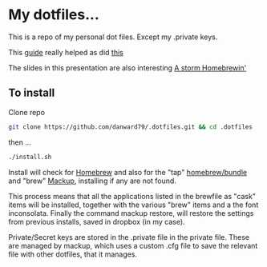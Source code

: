 # My dotfiles...

This is a repo of my personal dot files. Except my .private keys.

This [guide](https://dotfiles.github.io) really helped as did [this](https://medium.com/@webprolific/getting-started-with-dotfiles-43c3602fd789#.qmgph96y5)

The slides in this presentation are also interesting [A storm Homebrewin'](https://speakerdeck.com/anahkiasen/a-storm-homebrewin)

## To install
Clone repo
``` bash
git clone https://github.com/danward79/.dotfiles.git && cd .dotfiles
```
then ...
``` bash
./install.sh
```

Install will check for [Homebrew](https://brew.sh) and also for the "tap" [homebrew/bundle](https://github.com/Homebrew/homebrew-bundle) and "brew" [Mackup](https://github.com/lra/mackup), installing if any are not found.

This process means that all the applications listed in the brewfile as "cask" items will be installed, together with the various "brew" items and a the font inconsolata. Finally the command mackup restore, will restore the settings from previous installs, saved in dropbox (in my case).

Private/Secret keys are stored in the .private file in the private file. These are managed by mackup, which uses a custom .cfg file to save the relevant file with other dotfiles, that it manages.
